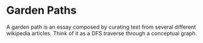 Garden Paths
============

A garden path is an essay composed by curating text from several different wikipedia articles. Think of it as a DFS traverse through a conceptual graph.  

